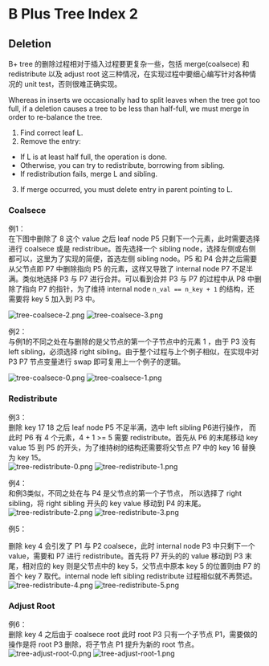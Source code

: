 # B Plus Tree Index 2
<!-- ---
title: B Plus Tree Index 2
date: 2021-05-09 05:23:56
tags: [database, cmu-15445]
--- -->

## Deletion

B+ tree 的删除过程相对于插入过程要更复杂一些，包括 merge(coalsece) 和 redistribute 以及 adjust root 这三种情况，在实现过程中要细心编写针对各种情况的 unit test，否则很难正确实现。

Whereas in inserts we occasionally had to split leaves when the tree got too full, if a deletion causes a tree
to be less than half-full, we must merge in order to re-balance the tree.
1. Find correct leaf L.
2. Remove the entry:
* If L is at least half full, the operation is done.
* Otherwise, you can try to redistribute, borrowing from sibling.
* If redistribution fails, merge L and sibling.
3. If merge occurred, you must delete entry in parent pointing to L.

### Coalsece

例1：  
在下图中删除了 8 这个 value 之后 leaf node P5 只剩下一个元素，此时需要选择进行 coalsece 或是 redistribue。首先选择一个 sibling node，选择左侧或右侧都可以，这里为了实现的简便，首选左侧 sibling node。P5 和 P4 合并之后需要从父节点即 P7 中删除指向 P5 的元素，这样又导致了 internal node P7 不足半满。类似地选择 P3 与 P7 进行合并。可以看到合并 P3 与 P7 的过程中从 P8 中删除了指向 P7 的指针，为了维持 internal node `n_val == n_key + 1` 的结构，还需要将 key 5 加入到 P3 中。

![tree-coalsece-2.png](https://i.imgur.com/Z9I5osf.png)
![tree-coalsece-3.png](https://i.imgur.com/9QypOKa.png)

例2：  
与例1的不同之处在与删除的是父节点的第一个子节点中的元素 1 ，由于 P3 没有 left sibling，必须选择 right sibling。由于整个过程与上个例子相似，在实现中对 P3 P7 节点变量进行 swap 即可复用上一个例子的逻辑。

![tree-coalsece-0.png](https://i.imgur.com/zydTp11.png)
![tree-coalsece-1.png](https://i.imgur.com/cOsdezK.png)

### Redistribute

例3：  
删除 key 17 18 之后 leaf node P5 不足半满，选中 left sibling P6进行操作， 而此时 P6 有 4 个元素，4 + 1 >= 5 需要 redistribute。首先从 P6 的末尾移动 key value 15 到 P5 的开头，为了维持树的结构还需要将父节点 P7 中的 key 16 替换为 key 15。  
![tree-redistribute-0.png](https://i.imgur.com/lAANP5y.png)
![tree-redistribute-1.png](https://i.imgur.com/BXcnyep.png)

例4：  
和例3类似，不同之处在与 P4 是父节点的第一个子节点， 所以选择了 right sibling，将 right sibling 开头的 key value 移动到 P4 的末尾。
![tree-redistribute-2.png](https://i.imgur.com/VYwoYTa.png)
![tree-redistribute-3.png](https://i.imgur.com/LmSpdUd.png)


例5：

删除 key 4 会引发了 P1 与 P2 coalsece，此时 internal node P3 中只剩下一个 value，需要和 P7 进行 redistribute。首先将 P7 开头的的 value 移动到 P3 末尾，相对应的 key 则是父节点中的 key 5，父节点中原本 key 5 的位置则由 P7 的首个 key 7 取代。internal node left sibling redistribute 过程相似就不再赘述。 
![tree-redistribute-4.png](https://i.imgur.com/7NoRq2J.png)
![tree-redistribute-5.png](https://i.imgur.com/eL04S3y.png)


### Adjust Root

例6：  
删除 key 4 之后由于 coalsece root 此时 root P3 只有一个子节点 P1，需要做的操作是将 root P3 删除，将子节点 P1 提升为新的 root 节点。
![tree-adjust-root-0.png](https://i.imgur.com/iH8ihvP.png)
![tree-adjust-root-1.png](https://i.imgur.com/tllT9jx.png)
